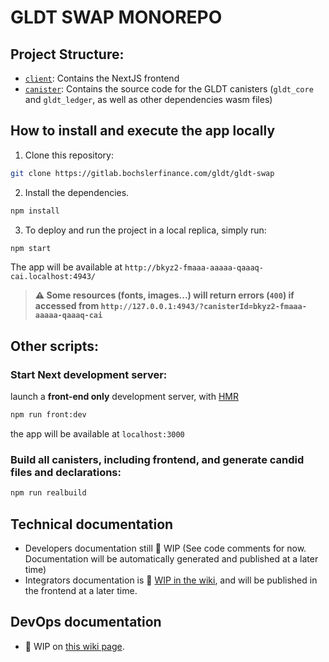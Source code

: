 # GLDT SWAP MONOREPO

## Project Structure:

- [`client`](client/): Contains the NextJS frontend
- [`canister`](canister/): Contains the source code for the GLDT canisters (`gldt_core` and `gldt_ledger`, as well as other dependencies wasm files)

## How to install and execute the app locally

1. Clone this repository:
```sh
git clone https://gitlab.bochslerfinance.com/gldt/gldt-swap
```

2. Install the dependencies.
```sh
npm install
```

3. To deploy and run the project in a local replica, simply run:
```sh
npm start
```
The app will be available at `http://bkyz2-fmaaa-aaaaa-qaaaq-cai.localhost:4943/`
> **⚠️ Some resources (fonts, images...) will return errors (`400`) if accessed from `http://127.0.0.1:4943/?canisterId=bkyz2-fmaaa-aaaaa-qaaaq-cai`**

## Other scripts:

### Start Next development server:

launch a **front-end only** development server, with [HMR](https://webpack.js.org/concepts/hot-module-replacement/)

```sh
npm run front:dev
```

the app will be available at `localhost:3000`

### Build all canisters, including frontend, and generate candid files and declarations:
```sh
npm run realbuild
```

## Technical documentation
- Developers documentation still :construction: WIP (See code comments for now. Documentation will be automatically generated and published at a later time)
- Integrators documentation is :construction: [WIP in the wiki](https://gitlab.bochslerfinance.com/gldt/gldt-swap/-/wikis/home), and will be published in the frontend at a later time.

## DevOps documentation
- :construction: WIP on [this wiki page](https://gitlab.bochslerfinance.com/gldt/gldt-swap/-/wikis/Releases-and-Deployments-process).
